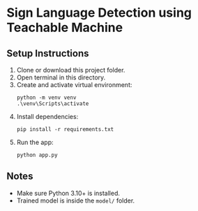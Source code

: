 # Sign Language Detection using Teachable Machine

## Setup Instructions

1. Clone or download this project folder.
2. Open terminal in this directory.
3. Create and activate virtual environment:
    ```
    python -m venv venv
    .\venv\Scripts\activate
    ```
4. Install dependencies:
    ```
    pip install -r requirements.txt
    ```
5. Run the app:
    ```
    python app.py
    ```

## Notes
- Make sure Python 3.10+ is installed.
- Trained model is inside the `model/` folder.
